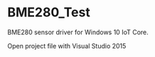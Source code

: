 # BME280_Test
BME280 sensor driver for Windows 10 IoT Core.

Open project file with Visual Studio 2015
